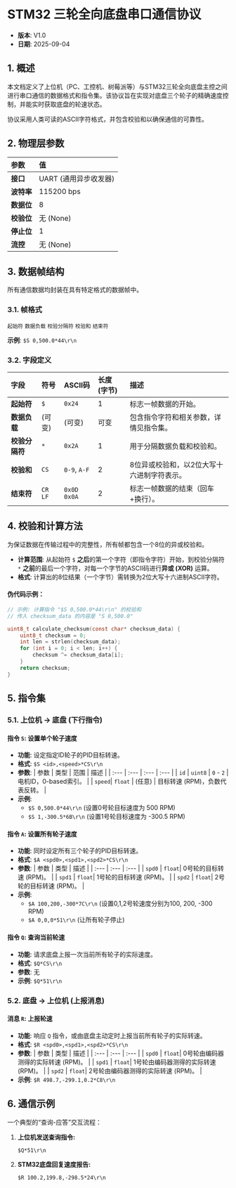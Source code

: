 # STM32 三轮全向底盘串口通信协议

  - **版本**: V1.0
  - **日期**: 2025-09-04

## 1\. 概述

本文档定义了上位机（PC、工控机、树莓派等）与STM32三轮全向底盘主控之间进行串口通信的数据格式和指令集。该协议旨在实现对底盘三个轮子的精确速度控制，并能实时获取底盘的轮速状态。

协议采用人类可读的ASCII字符格式，并包含校验和以确保通信的可靠性。

## 2\. 物理层参数

| 参数 | 值 |
| :--- | :--- |
| **接口** | UART (通用异步收发器) |
| **波特率** | 115200 bps |
| **数据位** | 8 |
| **校验位** | 无 (None) |
| **停止位** | 1 |
| **流控** | 无 (None) |

## 3\. 数据帧结构

所有通信数据均封装在具有特定格式的数据帧中。

### 3.1. 帧格式

`起始符` `数据负载` `校验分隔符` `校验和` `结束符`

**示例**: `$S 0,500.0*44\r\n`

### 3.2. 字段定义

| 字段 | 符号 | ASCII码 | 长度 (字节) | 描述 |
| :--- | :--- | :--- | :--- | :--- |
| **起始符** | `$` | `0x24` | 1 | 标志一帧数据的开始。 |
| **数据负载** | (可变) | (可变) | 可变 | 包含指令字符和相关参数，详情见指令集。 |
| **校验分隔符**| `*` | `0x2A` | 1 | 用于分隔数据负载和校验和。 |
| **校验和** | `CS` | `0-9`, `A-F` | 2 | 8位异或校验和，以2位大写十六进制字符表示。 |
| **结束符** | `CR LF`| `0x0D 0x0A` | 2 | 标志一帧数据的结束（回车+换行）。 |

## 4\. 校验和计算方法

为保证数据在传输过程中的完整性，所有帧都包含一个8位的异或校验和。

  - **计算范围**: 从起始符 `$` **之后**的第一个字符（即指令字符）开始，到校验分隔符 `*` **之前**的最后一个字符，对每一个字节的ASCII码进行**异或 (XOR)** 运算。
  - **格式**: 计算出的8位结果（一个字节）需转换为2位大写十六进制ASCII字符。

#### 伪代码示例：

```c
// 示例: 计算指令 "$S 0,500.0*44\r\n" 的校验和
// 传入 checksum_data 的内容是 "S 0,500.0"

uint8_t calculate_checksum(const char* checksum_data) {
    uint8_t checksum = 0;
    int len = strlen(checksum_data);
    for (int i = 0; i < len; i++) {
        checksum ^= checksum_data[i];
    }
    return checksum;
}
```

## 5\. 指令集

### 5.1. 上位机 -\> 底盘 (下行指令)

#### **指令 `S`: 设置单个轮子速度**

  - **功能**: 设定指定ID轮子的PID目标转速。
  - **格式**: `$S <id>,<speed>*CS\r\n`
  - **参数**:
    | 参数 | 类型 | 范围 | 描述 |
    | :--- | :--- | :--- | :--- |
    | `id` | `uint8` | `0` - `2` | 电机ID，0-based索引。 |
    | `speed`| `float` | (任意) | 目标转速 (RPM)，负数代表反转。 |
  - **示例**:
      - `$S 0,500.0*44\r\n`  (设置0号轮目标速度为 500 RPM)
      - `$S 1,-300.5*6B\r\n` (设置1号轮目标速度为 -300.5 RPM)

#### **指令 `A`: 设置所有轮子速度**

  - **功能**: 同时设定所有三个轮子的PID目标转速。
  - **格式**: `$A <spd0>,<spd1>,<spd2>*CS\r\n`
  - **参数**:
    | 参数 | 类型 | 描述 |
    | :--- | :--- | :--- |
    | `spd0` | `float`| 0号轮的目标转速 (RPM)。 |
    | `spd1` | `float`| 1号轮的目标转速 (RPM)。 |
    | `spd2` | `float`| 2号轮的目标转速 (RPM)。 |
  - **示例**:
      - `$A 100,200,-300*7C\r\n` (设置0,1,2号轮速度分别为100, 200, -300 RPM)
      - `$A 0,0,0*51\r\n` (让所有轮子停止)

#### **指令 `Q`: 查询当前轮速**

  - **功能**: 请求底盘上报一次当前所有轮子的实际速度。
  - **格式**: `$Q*CS\r\n`
  - **参数**: 无
  - **示例**: `$Q*51\r\n`

### 5.2. 底盘 -\> 上位机 (上报消息)

#### **消息 `R`: 上报轮速**

  - **功能**: 响应 `Q` 指令，或由底盘主动定时上报当前所有轮子的实际转速。
  - **格式**: `$R <spd0>,<spd1>,<spd2>*CS\r\n`
  - **参数**:
    | 参数 | 类型 | 描述 |
    | :--- | :--- | :--- |
    | `spd0` | `float`| 0号轮由编码器测得的实际转速 (RPM)。 |
    | `spd1` | `float`| 1号轮由编码器测得的实际转速 (RPM)。 |
    | `spd2` | `float`| 2号轮由编码器测得的实际转速 (RPM)。 |
  - **示例**: `$R 498.7,-299.1,0.2*C8\r\n`

## 6\. 通信示例

一个典型的“查询-应答”交互流程：

1.  **上位机发送查询指令:**

    ```
    $Q*51\r\n
    ```

2.  **STM32底盘回复速度报告:**

    ```
    $R 100.2,199.8,-298.5*24\r\n
    ```